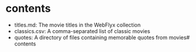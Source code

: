 
# contents

- titles.md: The movie titles in the WebFlyx collection
- classics.csv: A comma-separated list of classic movies
- quotes: A directory of files containing memorable quotes from movies# contents
